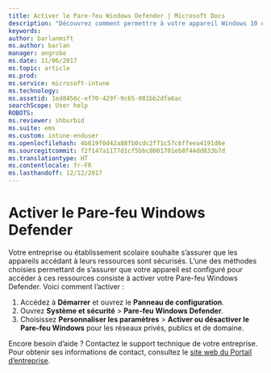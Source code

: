 ```yaml
---
title: Activer le Pare-feu Windows Defender | Microsoft Docs
description: "Découvrez comment permettre à votre appareil Windows 10 d’accéder aux ressources de l’entreprise en activant votre pare-feu."
keywords: 
author: barlanmsft
ms.author: barlan
manager: angrobe
ms.date: 11/06/2017
ms.topic: article
ms.prod: 
ms.service: microsoft-intune
ms.technology: 
ms.assetid: 1ed8456c-ef70-429f-9c65-081bb2dfa6ac
searchScope: User help
ROBOTS: 
ms.reviewer: shburbid
ms.suite: ems
ms.custom: intune-enduser
ms.openlocfilehash: 4b619f0d42a88fb0cdc2f71c57c6ffeea4191d6e
ms.sourcegitcommit: f2f147a1177d1cf5bbc8001701eb8f44dd833b7d
ms.translationtype: HT
ms.contentlocale: fr-FR
ms.lasthandoff: 12/12/2017
---
```

# <a name="turn-on-your-windows-defender-firewall"></a>Activer le Pare-feu Windows Defender

Votre entreprise ou établissement scolaire souhaite s’assurer que les appareils accédant à leurs ressources sont sécurisés. L’une des méthodes choisies permettant de s’assurer que votre appareil est configuré pour accéder à ces ressources consiste à activer votre Pare-feu Windows Defender. Voici comment l’activer :

1. Accédez à **Démarrer** et ouvrez le **Panneau de configuration**.
2. Ouvrez **Système et sécurité** > **Pare-feu Windows Defender**.
3. Choisissez **Personnaliser les paramètres** > **Activer ou désactiver le Pare-feu Windows** pour les réseaux privés, publics et de domaine.

Encore besoin d’aide ? Contactez le support technique de votre entreprise. Pour obtenir ses informations de contact, consultez le [site web du Portail d’entreprise](https://portal.manage.microsoft.com#HelpDeskDialog).
